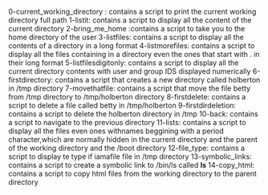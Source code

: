 0-current_working_directory : contains a script to print the current working directory full path
1-listit: contains a script to display all the content of the current directory
2-bring_me_home :contains a script to take you to the home directory of the user
3-listfiles: contains a script to display all the contents of a directory in a long format
4-listmorefiles: contains a script to display all the files containing in a directory even the ones that start with . in their long format
5-listfilesdigitonly: contains a script to display all the current directory contents with user and group IDS displayed numerically
6-firstdirectory: contains a script that creates a new directory called holberton in /tmp directory
7-movethatfile: contains a script that move the file betty from /tmp directory to /tmp/holberton directory
8-firstdelete: contains a script to delete a file called betty in /tmp/holberton
9-firstdirdeletion: contains a script to delete the holberton directory in /tmp
10-back: contains a script to navigate to the previous directory
11-lists: contains a script to display all the files even ones withnames beggining with a period character,which are normally hidden in the current directory and the parent of the working directory and the /boot directory
12-file_type: contains a script to display te type if iamafile file in /tmp directory
13-symbolic_links: contains a script to create a symbolic link to /bin/ls called __ls__
14-copy_html: contains a script to copy html files from the working directory to the parent directory